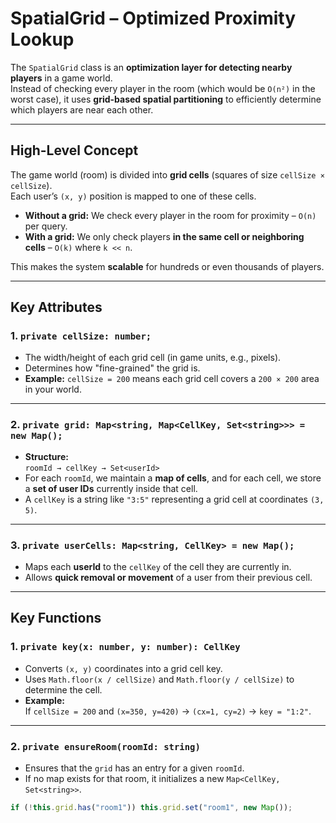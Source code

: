 # SpatialGrid – Optimized Proximity Lookup

The `SpatialGrid` class is an **optimization layer for detecting nearby players** in a game world.  
Instead of checking every player in the room (which would be `O(n²)` in the worst case), it uses **grid-based spatial partitioning** to efficiently determine which players are near each other.

---

## **High-Level Concept**

The game world (room) is divided into **grid cells** (squares of size `cellSize × cellSize`).  
Each user’s `(x, y)` position is mapped to one of these cells.

- **Without a grid:** We check every player in the room for proximity – `O(n)` per query.
- **With a grid:** We only check players **in the same cell or neighboring cells** – `O(k)` where `k << n`.

This makes the system **scalable** for hundreds or even thousands of players.

---

## **Key Attributes**

### **1. `private cellSize: number;`**
- The width/height of each grid cell (in game units, e.g., pixels).
- Determines how "fine-grained" the grid is.
- **Example:** `cellSize = 200` means each grid cell covers a `200 × 200` area in your world.

---

### **2. `private grid: Map<string, Map<CellKey, Set<string>>> = new Map();`**
- **Structure:**  
  `roomId → cellKey → Set<userId>`
- For each `roomId`, we maintain a **map of cells**, and for each cell, we store a **set of user IDs** currently inside that cell.
- A `cellKey` is a string like `"3:5"` representing a grid cell at coordinates `(3, 5)`.

---

### **3. `private userCells: Map<string, CellKey> = new Map();`**
- Maps each **userId** to the `cellKey` of the cell they are currently in.
- Allows **quick removal or movement** of a user from their previous cell.

---

## **Key Functions**

### **1. `private key(x: number, y: number): CellKey`**
- Converts `(x, y)` coordinates into a grid cell key.
- Uses `Math.floor(x / cellSize)` and `Math.floor(y / cellSize)` to determine the cell.
- **Example:**  
  If `cellSize = 200` and `(x=350, y=420)` → `(cx=1, cy=2)` → `key = "1:2"`.

---

### **2. `private ensureRoom(roomId: string)`**
- Ensures that the `grid` has an entry for a given `roomId`.
- If no map exists for that room, it initializes a new `Map<CellKey, Set<string>>`.
```ts
if (!this.grid.has("room1")) this.grid.set("room1", new Map());
